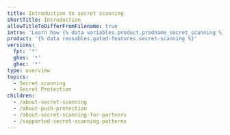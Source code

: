 ```yaml
---
title: Introduction to secret scanning
shortTitle: Introduction
allowTitleToDifferFromFilename: true
intro: 'Learn how {% data variables.product.prodname_secret_scanning %} detects secrets in existing content and new commits, helping you to avoid exposing sensitive data that could be exploited.'
product: '{% data reusables.gated-features.secret-scanning %}'
versions:
  fpt: '*'
  ghes: '*'
  ghec: '*'
type: overview
topics:
  - Secret scanning
  - Secret Protection
children:
  - /about-secret-scanning
  - /about-push-protection
  - /about-secret-scanning-for-partners
  - /supported-secret-scanning-patterns
---
```

